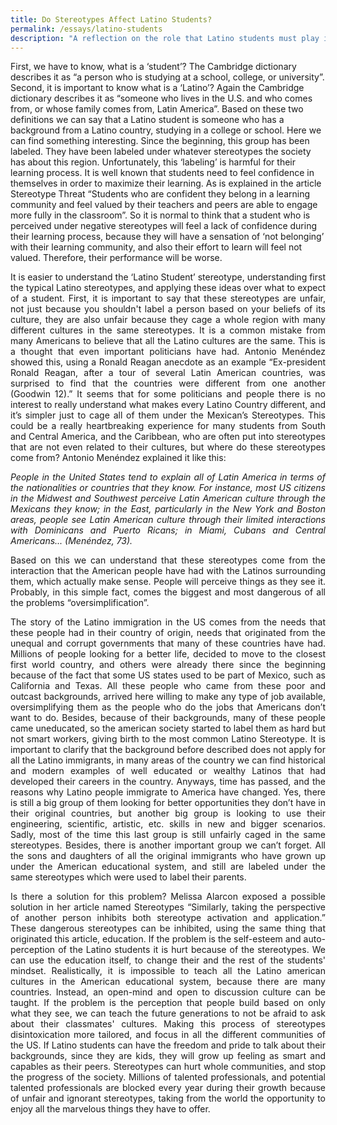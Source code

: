 ```yaml
---
title: Do Stereotypes Affect Latino Students?
permalink: /essays/latino-students
description: "A reflection on the role that Latino students must play in the U.S."
---
```

<p align="justify>
  Being a student is a challenge. In order to achieve in your student life, you have to
   study, practice, network, and overcome the different obstacles you will come across, so it is
   normal that the students feel insecurities and pressure sometimes. Although, for some
   groups of students the level of pressure can be even higher than for the rest, that is the case
   of the minority groups. This article will focus on one group in particular, Latinos. Since the
   foundation of the United States, immigration has been a core factor in the success and
   construction of the country. However; Latinos still have to struggle with many stereotypes
   that may be affecting their learning process. From the most common stereotypes they have
   to face in America or the perspective their peers have of them as ‘Latino students’, also let’s
   go over where these stereotypes come from.
</p>
<p align="justify">
   First, we have to know, what is a ‘student’? The Cambridge dictionary describes it as
   “a person who is studying at a school, college, or university”. Second, it is important to know
   what is a ‘Latino’? Again the Cambridge dictionary describes it as “someone who lives in the
   U.S. and who comes from, or whose family comes from, Latin America”. Based on these two
   definitions we can say that a Latino student is someone who has a background from a Latino
   country, studying in a college or school. Here we can find something interesting. Since the
   beginning, this group has been labeled. They have been labeled under whatever stereotypes
   the society has about this region. Unfortunately, this ‘labeling’ is harmful for their learning
   process. It is well known that students need to feel confidence in themselves in order to
   maximize their learning. As is explained in the article Stereotype Threat “Students who are
   confident they belong in a learning community and feel valued by their teachers and peers
   are able to engage more fully in the classroom”. So it is normal to think that a student who is
   perceived under negative stereotypes will feel a lack of confidence during their learning
   process, because they will have a sensation of ‘not belonging’ with their learning community,
   and also their effort to learn will feel not valued. Therefore, their performance will be worse.
</p>
<p align="justify">
   It is easier to understand the ‘Latino Student’ stereotype, understanding first the
   typical Latino stereotypes, and applying these ideas over what to expect of a student. First, it
   is important to say that these stereotypes are unfair, not just because you shouldn't label a
   person based on your beliefs of its culture, they are also unfair because they cage a whole
   region with many different cultures in the same stereotypes. It is a common mistake from
   many Americans to believe that all the Latino cultures are the same. This is a thought that
   even important politicians have had. Antonio Menéndez showed this, using a Ronald
   Reagan anecdote as an example “Ex-president Ronald Reagan, after a tour of several Latin
   American countries, was surprised to find that the countries were different from one another
   (Goodwin 12).” It seems that for some politicians and people there is no interest to really
   understand what makes every Latino Country different, and it’s simpler just to cage all of
   them under the Mexican’s Stereotypes. This could be a really heartbreaking experience for
   many students from South and Central America, and the Caribbean, who are often put into
   stereotypes that are not even related to their cultures, but where do these stereotypes come
   from? Antonio Menéndez explained it like this:
</p>
<p align="justify">
  <i>
     People in the United States tend to explain all of Latin America in terms of the
     nationalities or countries that they know. For instance, most US citizens in the
     Midwest and Southwest perceive Latin American culture through the Mexicans they
     know; in the East, particularly in the New York and Boston areas, people see Latin
     American culture through their limited interactions with Dominicans and Puerto
     Ricans; in Miami, Cubans and Central Americans...
     (Menéndez, 73).
  </i>
</p>
<p align="justify">
   Based on this we can understand that these stereotypes come from the interaction that the
   American people have had with the Latinos surrounding them, which actually make sense.
   People will perceive things as they see it. Probably, in this simple fact, comes the biggest
   and most dangerous of all the problems “oversimplification”.
</p>
<p align="justify">
  The story of the Latino immigration in the US comes from the needs that these
   people had in their country of origin, needs that originated from the unequal and corrupt
   governments that many of these countries have had. Millions of people looking for a better
   life, decided to move to the closest first world country, and others were already there since
   the beginning because of the fact that some US states used to be part of Mexico, such as
   California and Texas. All these people who came from these poor and outcast backgrounds,
   arrived here willing to make any type of job available, oversimplifying them as the people
   who do the jobs that Americans don’t want to do. Besides, because of their backgrounds,
   many of these people came uneducated, so the american society started to label them as
   hard but not smart workers, giving birth to the most common Latino Stereotype. It is
   important to clarify that the background before described does not apply for all the Latino
   immigrants, in many areas of the country we can find historical and modern examples of well
   educated or wealthy Latinos that had developed their careers in the country. Anyways, time
   has passed, and the reasons why Latino people immigrate to America have changed. Yes,
   there is still a big group of them looking for better opportunities they don’t have in their
   original countries, but another big group is looking to use their engineering, scientific, artistic,
   etc. skills in new and bigger scenarios. Sadly, most of the time this last group is still unfairly
   caged in the same stereotypes. Besides, there is another important group we can’t forget. All
   the sons and daughters of all the original immigrants who have grown up under the
   American educational system, and still are labeled under the same stereotypes which were
   used to label their parents.
</p>
<p align="justify">
   Is there a solution for this problem? Melissa Alarcon exposed a possible solution in
   her article named Stereotypes “Similarly, taking the perspective of another person inhibits
   both stereotype activation and application.” These dangerous stereotypes can be inhibited,
   using the same thing that originated this article, education. If the problem is the self-esteem
   and auto-perception of the Latino students it is hurt because of the stereotypes. We can use
   the education itself, to change their and the rest of the students' mindset. Realistically, it is
   impossible to teach all the Latino american cultures in the American educational system,
   because there are many countries. Instead, an open-mind and open to discussion culture
   can be taught. If the problem is the perception that people build based on only what they
   see, we can teach the future generations to not be afraid to ask about their classmates'
   cultures. Making this process of stereotypes disintoxication more tailored, and focus in all the
   different communities of the US. If Latino students can have the freedom and pride to talk
   about their backgrounds, since they are kids, they will grow up feeling as smart and
   capables as their peers. Stereotypes can hurt whole communities, and stop the progress of
   the society. Millions of talented professionals, and potential talented professionals are
   blocked every year during their growth because of unfair and ignorant stereotypes, taking
   from the world the opportunity to enjoy all the marvelous things they have to offer.
</p>
